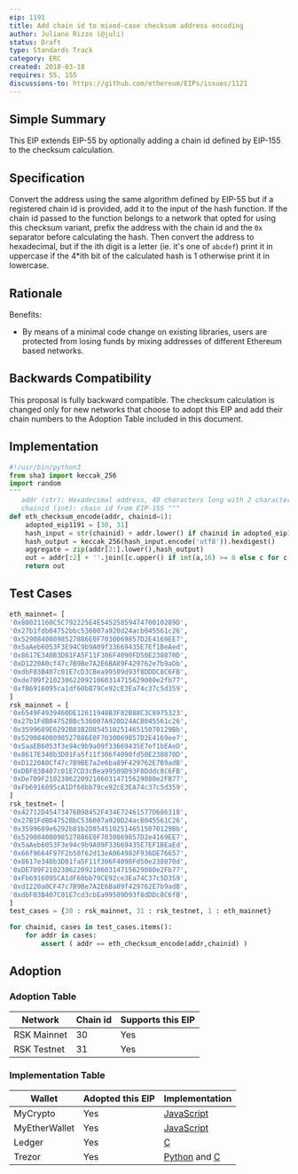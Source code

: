 ```yaml
---
eip: 1191 
title: Add chain id to mixed-case checksum address encoding 
author: Juliano Rizzo (@juli)
status: Draft
type: Standards Track
category: ERC
created: 2018-03-18
requires: 55, 155
discussions-to: https://github.com/ethereum/EIPs/issues/1121
---
```

## Simple Summary
This EIP extends EIP-55 by optionally adding a chain id defined by EIP-155 to the checksum calculation.

## Specification
Convert the address using the same algorithm defined by EIP-55 but if a registered chain id is provided, add it to the input of the hash function. If the chain id passed to the function belongs to a network that opted for using this checksum variant, prefix the address with the chain id and the `0x` separator before calculating the hash. Then convert the address to hexadecimal, but if the ith digit is a letter (ie. it's one of `abcdef`) print it in uppercase if the 4*ith bit of the calculated hash is 1 otherwise print it in lowercase.

## Rationale 
 Benefits:
 - By means of a minimal code change on existing libraries, users are protected from losing funds by mixing addresses of different Ethereum based networks.
## Backwards Compatibility
This proposal is fully backward compatible. The checksum calculation is changed only for new networks that choose to adopt this EIP and add their chain numbers to the Adoption Table included in this document.

## Implementation
```python
#!/usr/bin/python3
from sha3 import keccak_256
import random
"""
   addr (str): Hexadecimal address, 40 characters long with 2 characters prefix
   chainid (int): chain id from EIP-155 """
def eth_checksum_encode(addr, chainid=1):
    adopted_eip1191 = [30, 31]
    hash_input = str(chainid) + addr.lower() if chainid in adopted_eip1191 else addr[2:].lower()
    hash_output = keccak_256(hash_input.encode('utf8')).hexdigest()
    aggregate = zip(addr[2:].lower(),hash_output)
    out = addr[:2] + ''.join([c.upper() if int(a,16) >= 8 else c for c,a in aggregate])
    return out
```
## Test Cases
```python
eth_mainnet= [
'0x88021160C5C792225E4E5452585947470010289D',
'0x27b1fdb04752bbc536007a920d24acb045561c26',
'0x52908400098527886E0F7030069857D2E4169EE7',
'0x5aAeb6053F3E94C9b9A09f33669435E7Ef1BeAed',
'0x8617E340B3D01FA5F11F306F4090FD50E238070D',
'0xD1220A0cf47c7B9Be7A2E6BA89F429762e7b9aDb',
'0xdbF03B407c01E7cD3CBea99509d93f8DDDC8C6FB',
'0xde709f2102306220921060314715629080e2fb77',
'0xfB6916095ca1df60bB79Ce92cE3Ea74c37c5d359',
]
rsk_mainnet = [
'0x6549F4939460DE12611948B3F82B88C3C8975323',
'0x27b1FdB04752BBc536007A920D24ACB045561c26',
'0x3599689E6292B81B2D85451025146515070129Bb',
'0x52908400098527886E0F7030069857D2E4169ee7',
'0x5aaEB6053f3e94c9b9a09f33669435E7ef1bEAeD',
'0x8617E340b3D01Fa5f11f306f4090fd50E238070D',
'0xD1220A0Cf47c7B9BE7a2e6ba89F429762E7B9adB',
'0xDBF03B407c01E7CD3cBea99509D93F8Dddc8C6FB',
'0xDe709F2102306220921060314715629080e2FB77',
'0xFb6916095cA1Df60bb79ce92cE3EA74c37c5d359',
]
rsk_testnet= [
'0x42712D45473476B98452F434E72461577D686318',
'0x27B1FdB04752BbC536007a920D24acB045561C26',
'0x3599689e6292b81b2D85451025146515070129Bb',
'0x52908400098527886E0F7030069857D2e4169EE7',
'0x5aAeb6053F3e94c9b9A09F33669435E7EF1BEaEd',
'0x66f9664F97F2b50f62d13eA064982F936DE76657',
'0x8617e340b3D01fa5F11f306F4090Fd50e238070d',
'0xDE709F2102306220921060314715629080e2Fb77',
'0xFb6916095CA1dF60bb79CE92ce3Ea74C37c5D359',
'0xd1220a0CF47c7B9Be7A2E6Ba89f429762E7b9adB',
'0xdbF03B407C01E7cd3cbEa99509D93f8dDDc8C6fB',
]
test_cases = {30 : rsk_mainnet, 31 : rsk_testnet, 1 : eth_mainnet}

for chainid, cases in test_cases.items():
    for addr in cases:
        assert ( addr == eth_checksum_encode(addr,chainid) )
```
## Adoption
### Adoption  Table
| Network      | Chain id | Supports this EIP |
|--------------|----------|-------------------|
| RSK Mainnet  | 30       | Yes               |
| RSK Testnet  | 31       | Yes               |

### Implementation Table
| Wallet         | Adopted this EIP | Implementation |
|----------------|------------------| -------------- |
| MyCrypto       | Yes              | [JavaScript](https://github.com/MyCryptoHQ/MyCrypto/blob/develop/common/utils/formatters.ts#L126) |
| MyEtherWallet  | Yes              | [JavaScript](https://github.com/MyEtherWallet/MyEtherWallet/blob/73c4a24f8f67c655749ac990c5b62efd92a2b11a/src/helpers/addressUtils.js#L22) |
| Ledger         | Yes              | [C](https://github.com/LedgerHQ/ledger-app-eth/blob/master/src_common/ethUtils.c#L203) |
| Trezor         | Yes              | [Python](https://github.com/trezor/trezor-core/blob/270bf732121d004a4cd1ab129adaccf7346ff1db/src/apps/ethereum/get_address.py#L32) and [C](https://github.com/trezor/trezor-crypto/blob/4153e662b60a0d83c1be15150f18483a37e9092c/address.c#L62) |

